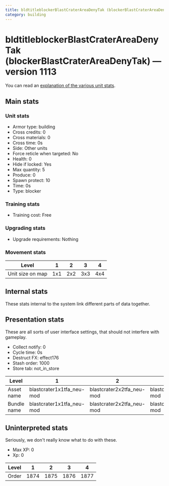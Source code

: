 ```yaml
---
title: bldtitleblockerBlastCraterAreaDenyTak (blockerBlastCraterAreaDenyTak)
category: building
---
```


# bldtitleblockerBlastCraterAreaDenyTak (blockerBlastCraterAreaDenyTak) — version 1113

You can read an [explanation  of the various unit stats](unitexplained.md).

## Main stats

### Unit stats

  * Armor type: building
  * Cross credits: 0
  * Cross materials: 0
  * Cross time: 0s
  * Side: Other units
  * Force reticle when targeted: No
  * Health: 0
  * Hide if locked: Yes
  * Max quantity: 5
  * Produce: 0
  * Spawn protect: 10
  * Time: 0s
  * Type: blocker

### Training stats

  * Training cost: Free

### Upgrading stats

  * Upgrade requirements: Nothing

### Movement stats

|Level           |1  |2  |3  |4  |
|----------------|---|---|---|---|
|Unit size on map|1x1|2x2|3x3|4x4|


## Internal stats

These stats internal to the system link different parts of data together.


## Presentation stats

These are all sorts of user interface settings, that should not interfere with gameplay.

  * Collect notify: 0
  * Cycle time: 0s
  * Destruct FX: effect176
  * Stash order: 1000
  * Store tab: not_in_store

|Level      |1                        |2                        |3                        |4                        |
|-----------|-------------------------|-------------------------|-------------------------|-------------------------|
|Asset name |blastcrater1x1tfa_neu-mod|blastcrater2x2tfa_neu-mod|blastcrater3x3tfa_neu-mod|blastcrater4x4tfa_neu-mod|
|Bundle name|blastcrater1x1tfa_neu-mod|blastcrater2x2tfa_neu-mod|blastcrater3x3tfa_neu-mod|blastcrater4x4tfa_neu-mod|


## Uninterpreted stats

Seriously, we don't really know what to do with these.

  * Max XP: 0
  * Xp: 0

|Level|1   |2   |3   |4   |
|-----|----|----|----|----|
|Order|1874|1875|1876|1877|


